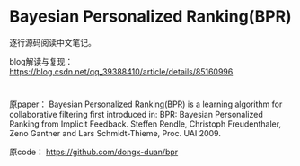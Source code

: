 # Bayesian Personalized Ranking(BPR)

逐行源码阅读中文笔记。

blog解读与复现：https://blog.csdn.net/qq_39388410/article/details/85160996

# 

原paper： Bayesian Personalized Ranking(BPR) is a learning algorithm for collaborative filtering first introduced in: BPR: Bayesian Personalized Ranking from Implicit Feedback. Steffen Rendle, Christoph Freudenthaler, Zeno Gantner and Lars Schmidt-Thieme, Proc. UAI 2009.

原code： https://github.com/dongx-duan/bpr
